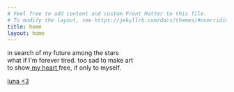 ```yaml
---
# Feel free to add content and custom Front Matter to this file.
# To modify the layout, see https://jekyllrb.com/docs/themes/#overriding-theme-defaults
title: home
layout: home
---
```


in search of my future among the stars  
what if I'm forever tired. too sad to make art  
to show[ my heart ](/art)free, if only to myself.  
  
[luna <3](/luna/)